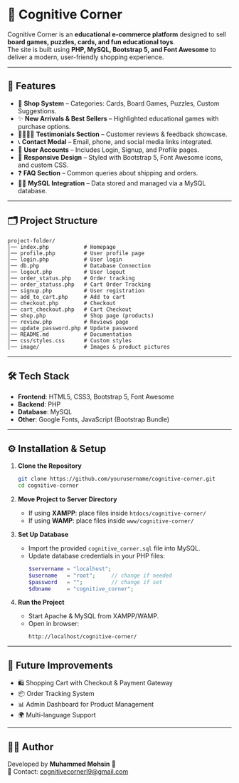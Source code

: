 # 🧩 Cognitive Corner

Cognitive Corner is an **educational e-commerce platform** designed to sell **board games, puzzles, cards, and fun educational toys**.  
The site is built using **PHP, MySQL, Bootstrap 5, and Font Awesome** to deliver a modern, user-friendly shopping experience.

---

## 🚀 Features

- 🛒 **Shop System** – Categories: Cards, Board Games, Puzzles, Custom Suggestions.  
- ✨ **New Arrivals & Best Sellers** – Highlighted educational games with purchase options.  
- 👨‍👩‍👧‍👦 **Testimonials Section** – Customer reviews & feedback showcase.  
- 📞 **Contact Modal** – Email, phone, and social media links integrated.  
- 🔑 **User Accounts** – Includes Login, Signup, and Profile pages.  
- 🎨 **Responsive Design** – Styled with Bootstrap 5, Font Awesome icons, and custom CSS.  
- ❓ **FAQ Section** – Common queries about shipping and orders.  
- 🧑‍💻 **MySQL Integration** – Data stored and managed via a MySQL database.  

---

## 🗂️ Project Structure

```
project-folder/
│── index.php           # Homepage
│── profile.php         # User profile page
│── login.php           # User login
│── db.php              # Database Connection
│── logout.php          # User logout
│── order_status.php    # Order tracking
│── order_statuss.php   # Cart Order Tracking
│── signup.php          # User registration
│── add_to_cart.php     # Add to cart
│── checkout.php        # Checkout
│── cart_checkout.php   # Cart Checkout
│── shop.php            # Shop page (products)
│── review.php          # Reviews page
│── update_password.php # Update password
│── README.md           # Documentation
│── css/styles.css      # Custom styles
│── image/              # Images & product pictures
```

---

## 🛠️ Tech Stack

- **Frontend**: HTML5, CSS3, Bootstrap 5, Font Awesome  
- **Backend**: PHP  
- **Database**: MySQL  
- **Other**: Google Fonts, JavaScript (Bootstrap Bundle)  

---

## ⚙️ Installation & Setup

1. **Clone the Repository**
   ```bash
   git clone https://github.com/yourusername/cognitive-corner.git
   cd cognitive-corner
   ```

2. **Move Project to Server Directory**
   - If using **XAMPP**: place files inside `htdocs/cognitive-corner/`  
   - If using **WAMP**: place files inside `www/cognitive-corner/`  

3. **Set Up Database**
   - Import the provided `cognitive_corner.sql` file into MySQL.  
   - Update database credentials in your PHP files:
     ```php
     $servername = "localhost";
     $username   = "root";     // change if needed
     $password   = "";         // change if set
     $dbname     = "cognitive_corner";
     ```

4. **Run the Project**
   - Start Apache & MySQL from XAMPP/WAMP.  
   - Open in browser:  
     ```
     http://localhost/cognitive-corner/
     ```

---

## 📌 Future Improvements

- 🛍️ Shopping Cart with Checkout & Payment Gateway  
- 📦 Order Tracking System  
- 📊 Admin Dashboard for Product Management  
- 🌍 Multi-language Support  

---

## 👨‍💻 Author

Developed by **Muhammed Mohsin** 🚀  
📧 Contact: cognitivecornerI9@gmail.com  
